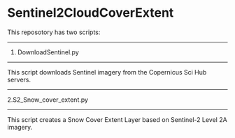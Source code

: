 # Sentinel2CloudCoverExtent
This reposotory has two scripts:

*********************
1. DownloadSentinel.py
*********************
This script downloads Sentinel imagery from the Copernicus Sci Hub servers.
*********************
2.S2_Snow_cover_extent.py
*********************
This script creates a Snow Cover Extent Layer based on Sentinel-2 Level 2A imagery.
